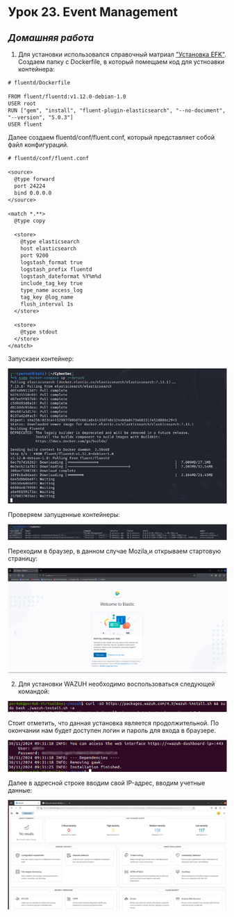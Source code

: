 # Урок 23. Event Management  

 ## ***Домашняя работа*** ##  
1) Для установки использовался справочный матриал ["Установка EFK"](https://docs.fluentd.org/container-deployment/docker-compose).
Создаем папку с Dockerfile, в который помещаем код для устноавки контейнера:
```
# fluentd/Dockerfile

FROM fluent/fluentd:v1.12.0-debian-1.0
USER root
RUN ["gem", "install", "fluent-plugin-elasticsearch", "--no-document", "--version", "5.0.3"]
USER fluent
```
Далее создаем fluentd/conf/fluent.conf, который представляет собой файл конфигураций.  
```
# fluentd/conf/fluent.conf

<source>
  @type forward
  port 24224
  bind 0.0.0.0
</source>

<match *.**>
  @type copy

  <store>
    @type elasticsearch
    host elasticsearch
    port 9200
    logstash_format true
    logstash_prefix fluentd
    logstash_dateformat %Y%m%d
    include_tag_key true
    type_name access_log
    tag_key @log_name
    flush_interval 1s
  </store>

  <store>
    @type stdout
  </store>
</match>
```
Запускаеи контейнер:  

![start](images/start.png) 

Проверяем запущенные контейнеры:  

![df](images/df.png)  

Переходим в браузер, в данном случае Mozila,и открываем стартовую страницу:  

![elastic](images/elastic.png)

2) Для установки WAZUH необходимо воспользоваться следующей командой:

![install](images/install.png)  

Стоит отметить, что данная установка является продолжительной. По окончании нам будет доступен логин и пароль для входа в браузере.  
  
![install](images/finish.png)  

Далее в адресной строке вводим свой IP-адрес, вводим учетные данные: 

![web](images/web.png)  



  



